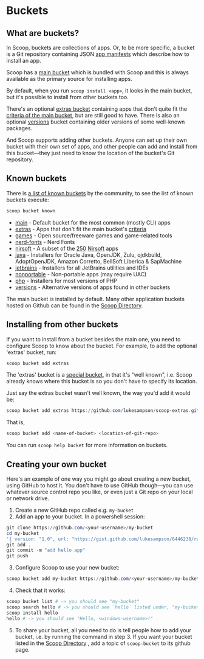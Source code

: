 # Buckets

## What are buckets?

In Scoop, buckets are collections of apps. Or, to be more specific, a bucket is a Git repository containing JSON [app manifests](App-Manifests.md) which describe how to install an app.

Scoop has a [main bucket](https://github.com/ScoopInstaller/Main/tree/master/bucket) which is bundled with Scoop and this is always available as the primary source for installing apps.

By default, when you run `scoop install <app>`, it looks in the main bucket, but it's possible to install from other buckets too.

There's an optional [extras bucket](https://github.com/lukesampson/scoop-extras) containing apps that don't quite fit the [criteria of the main bucket](../misc/Criteria-for-including-apps-in-the-main-bucket.md), but are still good to have. There is also an optional [versions](https://github.com/ScoopInstaller/Versions) bucket containing older versions of some well-known packages.

And Scoop supports adding other buckets. Anyone can set up their own bucket with their own set of apps, and other people can add and install from this bucket—they just need to know the location of the bucket's Git repository.

## Known buckets

There is [a list of known buckets](https://github.com/lukesampson/scoop/blob/master/buckets.json) by the community, to see the list of known buckets execute:

```powershell
scoop bucket known
```

- [main](https://github.com/ScoopInstaller/Main) - Default bucket for the most common (mostly CLI) apps
- [extras](https://github.com/lukesampson/scoop-extras) - Apps that don't fit the main bucket's [criteria](../misc/Criteria-for-including-apps-in-the-main-bucket.md)
- [games](https://github.com/Calinou/scoop-games) - Open source/freeware games and game-related tools
- [nerd-fonts](https://github.com/matthewjberger/scoop-nerd-fonts) - Nerd Fonts
- [nirsoft](https://github.com/kodybrown/scoop-nirsoft) - A subset of the [250](https://github.com/rasa/scoop-directory/blob/master/by-score.md#MCOfficer_scoop-nirsoft) [Nirsoft](https://nirsoft.net) apps
- [java](https://github.com/ScoopInstaller/Java) - Installers for Oracle Java, OpenJDK, Zulu, ojdkbuild, AdoptOpenJDK, Amazon Corretto, BellSoft Liberica & SapMachine
- [jetbrains](https://github.com/Ash258/Scoop-JetBrains) - Installers for all JetBrains utilities and IDEs
  <!-- * [nightlies](https://github.com/ScoopInstaller/Nightlies) - No longer used -->
- [nonportable](https://github.com/oltolm/scoop-nonportable) - Non-portable apps (may require UAC)
- [php](https://github.com/ScoopInstaller/PHP) - Installers for most versions of PHP
- [versions](https://github.com/ScoopInstaller/Versions) - Alternative versions of apps found in other buckets

The main bucket is installed by default. Many other application buckets hosted on Github can be found in the [Scoop Directory](https://github.com/rasa/scoop-directory).

## Installing from other buckets

If you want to install from a bucket besides the main one, you need to configure Scoop to know about the bucket. For example, to add the optional 'extras' bucket, run:

```powershell
scoop bucket add extras
```

The 'extras' bucket is a [special bucket](https://github.com/ScoopInstaller/Main/blob/master/buckets.json), in that it's "well known", i.e. Scoop already knows where this bucket is so you don't have to specify its location.

Just say the extras bucket wasn't well known, the way you'd add it would be:

```powershell
scoop bucket add extras https://github.com/lukesampson/scoop-extras.git
```

That is,

```powershell
scoop bucket add <name-of-bucket> <location-of-git-repo>
```

You can run `scoop help bucket` for more information on buckets.

## Creating your own bucket

Here's an example of one way you might go about creating a new bucket, using GitHub to host it. You don't have to use GitHub though—you can use whatever source control repo you like, or even just a Git repo on your local or network drive.

1. Create a new GitHub repo called e.g. `my-bucket`
2. Add an app to your bucket. In a powershell session:

```powershell
git clone https://github.com/<your-username>/my-bucket
cd my-bucket
'{ version: "1.0", url: "https://gist.github.com/lukesampson/6446238/raw/hello.ps1", bin: "hello.ps1" }' > hello.json
git add .
git commit -m "add hello app"
git push
```

3. Configure Scoop to use your new bucket:

```powershell
scoop bucket add my-bucket https://github.com/<your-username>/my-bucket
```

4. Check that it works:

```powershell
scoop bucket list # -> you should see "my-bucket"
scoop search hello # -> you should see `hello` listed under, "my-bucket bucket:"
scoop install hello
hello # -> you should see "Hello, <windows-username>!"
```

5. To share your bucket, all you need to do is tell people how to add your bucket, i.e. by running the command in step 3. If you want your bucket listed in the [Scoop Directory](https://github.com/rasa/scoop-directory) , add a topic of `scoop-bucket` to its github page.
